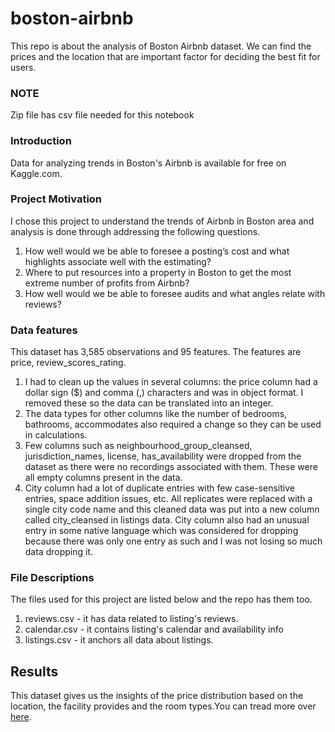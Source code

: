 # boston-airbnb
This repo is about the analysis of Boston Airbnb dataset. We can find the prices and the location that are important factor for deciding the best fit for users.

### NOTE <a name ='note'></a>
Zip file has csv file needed for this notebook

### Introduction <a name="dataset-introduction"></a>
Data for analyzing trends in Boston's Airbnb is available for free on Kaggle.com.

### Project Motivation <a name="project-motivation"></a>
I chose this project to understand the trends of Airbnb in Boston area and analysis is done through addressing the following questions.
1. How well would we be able to foresee a posting’s cost and what highlights associate well with the estimating?
2. Where to put resources into a property in Boston to get the most extreme number of profits from Airbnb?
3. How well would we be able to foresee audits and what angles relate with reviews?

### Data features <a name="data-features"></a>
This dataset has 3,585 observations and 95 features. The features are price, review_scores_rating.

1. I had to clean up the values in several columns: the price column had a dollar sign ($) and comma (,) characters and was in object format. I removed these so the data can be translated into an integer.
2. The data types for other columns like the number of bedrooms, bathrooms, accommodates also required a change so they can be used in calculations.
3. Few columns such as neighbourhood_group_cleansed, jurisdiction_names, license, has_availability were dropped from the dataset as there were no recordings associated with them. These were all empty columns present in the data.
4. City column had a lot of duplicate entries with few case-sensitive entries, space addition issues, etc. All replicates were replaced with a single city code name and this cleaned data was put into a new column called city_cleansed in listings data. City column also had an unusual entry in some native language which was considered for dropping because there was only one entry as such and I was not losing so much data dropping it.

### File Descriptions <a name="files"></a>
The files used for this project are listed below and the repo has them too. 
1. reviews.csv - it has data related to listing's reviews.
2. calendar.csv - it contains listing's calendar and availability info
3. listings.csv - it anchors all data about listings.


## Results<a name="results"></a>
This dataset gives us the insights of the price distribution based on the location, the facility provides and the room types.You can tread more over [here](https://medium.com/@yashvaishnav98/what-did-the-analysis-on-the-boston-airbnb-dataset-give-information-about-d094aac14261).
